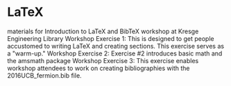 # LaTeX
materials for Introduction to LaTeX and BibTeX workshop at Kresge Engineering Library
Workshop Exercise 1: This is designed to get people accustomed to writing LaTeX and creating sections. This exercise serves as a "warm-up."
Workshop Exercise 2: Exercise #2 introduces basic math and the amsmath package
Workshop Exercise 3: This exercise enables workshop attendees to work on creating bibliographies with the 2016UCB_fermion.bib file.


